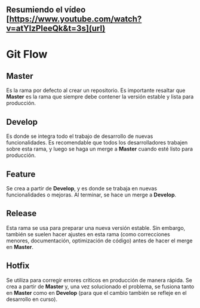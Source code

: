 ## Resumiendo el vídeo [https://www.youtube.com/watch?v=atYIzPIeeQk&t=3s](url)

# Git Flow

## Master
Es la rama por defecto al crear un repositorio. Es importante resaltar que **Master** es la rama que siempre debe contener la versión estable y lista para producción.

## Develop
Es donde se integra todo el trabajo de desarrollo de nuevas funcionalidades. Es recomendable que todos los desarrolladores trabajen sobre esta rama, y luego se haga un merge a **Master** cuando esté listo para producción.

## Feature
Se crea a partir de **Develop**, y es donde se trabaja en nuevas funcionalidades o mejoras. Al terminar, se hace un merge a **Develop**.

## Release
Esta rama se usa para preparar una nueva versión estable. Sin embargo, también se suelen hacer ajustes en esta rama (como correcciones menores, documentación, optimización de código) antes de hacer el merge en **Master**.

## Hotfix
Se utiliza para corregir errores críticos en producción de manera rápida. Se crea a partir de **Master** y, una vez solucionado el problema, se fusiona tanto en **Master** como en **Develop** (para que el cambio también se refleje en el desarrollo en curso).
